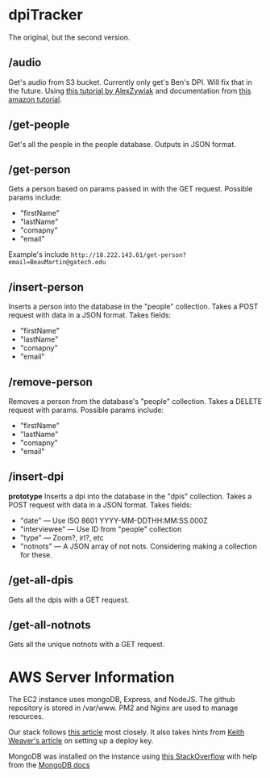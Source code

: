 # dpiTracker
The original, but the second version.

## /audio
Get's audio from S3 bucket. Currently only get's Ben's DPI. Will fix that in the future. Using [this tutorial by AlexZywiak](https://alexzywiak.github.io/streaming-audio-goodness-from-amazon-s3-to-the-clients-ears/index.html) and documentation from [this amazon tutorial](https://docs.aws.amazon.com/sdk-for-javascript/v2/developer-guide/requests-using-stream-objects.html).

## /get-people
Get's all the people in the people database. Outputs in JSON format.

## /get-person
Gets a person based on params passed in with the GET request. Possible params include:
- "firstName"
- "lastName"
- "comapny"
- "email"

Example's include `http://18.222.143.61/get-person?email=BeauMartin@gatech.edu`

## /insert-person
Inserts a person into the database in the "people" collection. Takes a POST request with data in a JSON format. Takes fields:
- "firstName"
- "lastName"
- "comapny"
- "email"

## /remove-person
Removes a person from the database's "people" collection. Takes a DELETE request with params. Possible params include:
- "firstName"
- "lastName"
- "comapny"
- "email"

## /insert-dpi
**prototype**
Inserts a dpi into the database in the "dpis" collection. Takes a POST request with data in a JSON format. Takes fields:
- "date" — Use ISO 8601 YYYY-MM-DDTHH:MM:SS.000Z
- "interviewee" — Use ID from "people" collection
- "type" — Zoom?, irl?, etc
- "notnots" — A JSON array of not nots. Considering making a collection for these.

## /get-all-dpis
Gets all the dpis with a GET request.

## /get-all-notnots
Gets all the unique notnots with a GET request.

# AWS Server Information

The EC2 instance uses mongoDB, Express, and NodeJS. The github repository is stored in /var/www. PM2 and Nginx are used to manage resources.

Our stack follows [this article](https://itnext.io/deploy-a-mongodb-expressjs-reactjs-nodejs-mern-stack-web-application-on-aws-ec2-2a0d8199a682) most closely. It also takes hints from [Keith Weaver's article](https://medium.com/@Keithweaver_/setting-up-mern-stack-on-aws-ec2-6dc599be4737) on setting up a deploy key.

MongoDB was installed on the instance using [this StackOverflow](https://stackoverflow.com/questions/61547664/im-unable-to-install-mongodb-in-my-ubuntu-system-and-i-face-this-error-while-in) with help from the [MongoDB docs](https://docs.mongodb.com/manual/tutorial/install-mongodb-on-ubuntu/)
